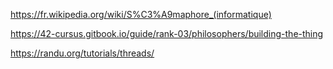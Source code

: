 https://fr.wikipedia.org/wiki/S%C3%A9maphore_(informatique)

https://42-cursus.gitbook.io/guide/rank-03/philosophers/building-the-thing


https://randu.org/tutorials/threads/

